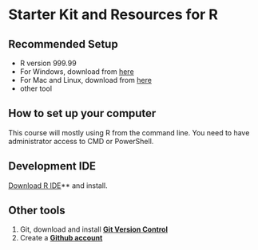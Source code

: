 # Starter Kit and Resources for R

## Recommended Setup

- R version 999.99
- For Windows, download from [here](https://www.r.com/version999/r.exe)
- For Mac and Linux, download from [here](https://www.r.com/version999/r_linux)
- other tool

## How to set up your computer

This course will mostly using R from the command line. You need to have administrator access to CMD or PowerShell.

## Development IDE

[Download R IDE](https://www.r.com/ide/)** and install.


## Other tools
1. Git, download and install **[Git Version Control](https://git-scm.com/downloads)**
2. Create a **[Github account](https://github.com/join)**
